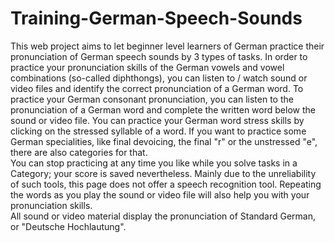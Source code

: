 # Training-German-Speech-Sounds
This web project aims to let beginner level learners of German practice their pronunciation of German speech sounds by 3 types of tasks.
In order to practice your pronunciation skills of the German vowels and vowel combinations (so-called diphthongs), you can listen to / watch sound or video files and identify the correct pronunciation of a German word. 
To practice your German consonant pronunciation, you can listen to the pronunciation of a German word and complete the written word below the sound or video file. 
You can practice your German word stress skills by clicking on the stressed syllable of a word. 
If you want to practice some German specialities, like final devoicing, the final "r" or the unstressed "e", there are also categories for that.<br>
You can stop practicing at any time you like while you solve tasks in a Category; your score is saved nevertheless. 
Mainly due to the unreliability of such tools, this page does not offer a speech recognition tool.
Repeating the words as you play the sound or video file will also help you with your pronunciation skills.<br>
All sound or video material display the pronunciation of Standard German, or "Deutsche Hochlautung".
